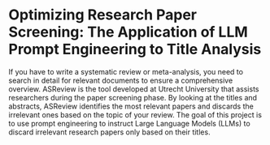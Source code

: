 # Optimizing Research Paper Screening: The Application of LLM Prompt Engineering to Title Analysis
If you have to write a systematic review or meta-analysis, you need to search in detail for relevant documents to ensure a comprehensive overview. ASReview is the tool developed at Utrecht University that assists researchers during the paper screening phase. By looking at the titles and abstracts, ASReview identifies the most relevant papers and discards the irrelevant ones based on the topic of your review.
The goal of this project is to use prompt engineering to instruct Large Language Models (LLMs) to discard irrelevant research papers only based on their titles. 

